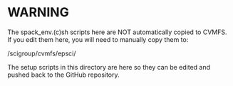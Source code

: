 

# WARNING

The spack_env.(c)sh scripts here are NOT automatically 
copied to CVMFS. If you edit them here, you will need to
manually copy them to:

/scigroup/cvmfs/epsci/


The setup scripts in this directory are here so they
can be edited and pushed back to the GitHub repository.

